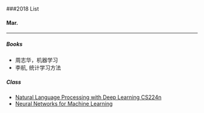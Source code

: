 ###2018 List


#### Mar.
---
##### Books

* 周志华，机器学习
* 李航, 统计学习方法

##### Class

* [Natural Language Processing with Deep Learning CS224n](http://web.stanford.edu/class/cs224n/)
* [Neural Networks for Machine Learning](https://www.coursera.org/learn/neural-networks/home/welcome)
